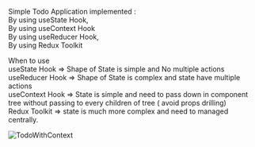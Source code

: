 Simple Todo Application implemented :  
   By using useState Hook,  
   By using useContext Hook  
   By using useReducer Hook,  	
   By using Redux Toolkit   
   
When to use  
useState Hook => Shape of State is simple and No multiple actions  
useReducer Hook => Shape of State is complex and state have multiple actions  
useContext Hook => State is simple and need to pass down in component tree without passing to every children of tree ( avoid props drilling)  
Redux Toolkit => state is much more complex and need to managed centrally.  
   
![TodoWithContext](https://github.com/ganeshnikam29/Todo-App/assets/49611878/0baa9c74-c450-467f-bb54-92b8b9b85679)


